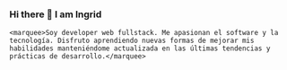 ### Hi there 👋 I am Ingrid
```html:
<marquee>Soy developer web fullstack. Me apasionan el software y la tecnología. Disfruto aprendiendo nuevas formas de mejorar mis habilidades manteniéndome actualizada en las últimas tendencias y prácticas de desarrollo.</marquee>
```

<!--
**IngridBafk/IngridBafk** is a ✨ _special_ ✨ repository because its `README.md` (this file) appears on your GitHub profile.

Here are some ideas to get you started:

- 🔭 I’m currently working on ...
- 🌱 I’m currently learning ...
- 👯 I’m looking to collaborate on ...
- 🤔 I’m looking for help with ...
- 💬 Ask me about ...
- 📫 How to reach me: ...
- 😄 Pronouns: ...
- ⚡ Fun fact: ...
-->
